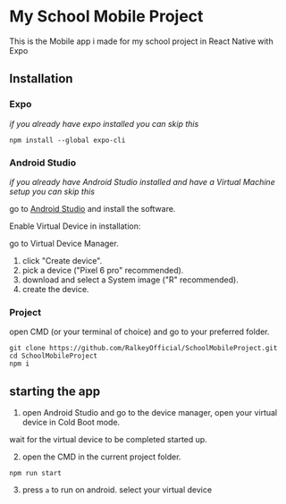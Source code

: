 # My School Mobile Project

This is the Mobile app i made for my school project in React Native with Expo

## Installation

### Expo

*if you already have expo installed you can skip this*

```
npm install --global expo-cli
```

### Android Studio

*if you already have Android Studio installed and have a Virtual Machine setup you can skip this*

go to [Android Studio](https://developer.android.com/studio) and install the software.

Enable Virtual Device in installation:


go to Virtual Device Manager.


1. click "Create device".
2. pick a device ("Pixel 6 pro" recommended).
3. download and select a System image ("R" recommended).
4. create the device.

### Project

open CMD (or your terminal of choice) and go to your preferred folder.

```
git clone https://github.com/RalkeyOfficial/SchoolMobileProject.git
cd SchoolMobileProject
npm i
```

## starting the app

1. open Android Studio and go to the device manager,
open your virtual device in Cold Boot mode.

wait for the virtual device to be completed started up.

2. open the CMD in the current project folder.

```
npm run start
```

3. press `a` to run on android.
select your virtual device
